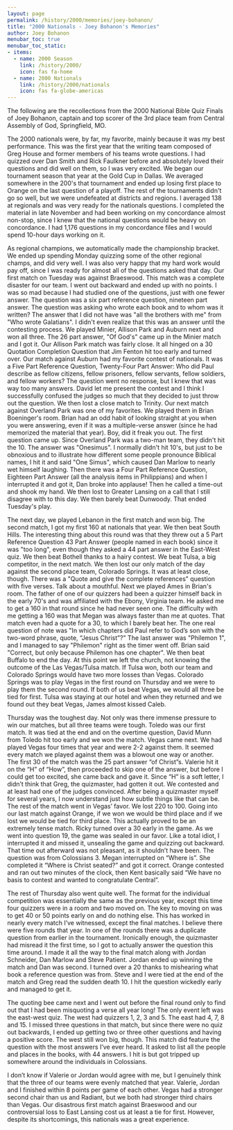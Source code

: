 ```yaml
---
layout: page
permalink: /history/2000/memories/joey-bohanon/
title: "2000 Nationals - Joey Bohanon's Memories"
author: Joey Bohanon
menubar_toc: true
menubar_toc_static:
- items:
  - name: 2000 Season
    link: /history/2000/
    icon: fas fa-home
  - name: 2000 Nationals
    link: /history/2000/nationals
    icon: fas fa-globe-americas
---
```


The following are the recollections from the 2000 National Bible Quiz Finals of Joey Bohanon, captain and top scorer of the 3rd place team from Central Assembly of God, Springfield, MO.

The 2000 nationals were, by far, my favorite, mainly because it was my best performance. This was the first year that the writing team composed of Greg House and former members of his teams wrote questions. I had quizzed over Dan Smith and Rick Faulkner before and absolutely loved their questions and did well on them, so I was very excited. We began our tournament season that year at the Gold Cup in Dallas. We averaged somewhere in the 200's that tournament and ended up losing first place to Orange on the last question of a playoff. The rest of the tournaments didn't go so well, but we were undefeated at districts and regions. I averaged 138 at regionals and was very ready for the nationals questions. I completed the material in late November and had been working on my concordance almost non-stop, since I knew that the national questions would be heavy on concordance. I had 1,176 questions in my concordance files and I would spend 10-hour days working on it.

As regional champions, we automatically made the championship bracket. We ended up spending Monday quizzing some of the other regional champs, and did very well. I was also very happy that my hard work would pay off, since I was ready for almost all of the questions asked that day. Our first match on Tuesday was against Braeswood. This match was a complete disaster for our team. I went out backward and ended up with no points. I was so mad because I had studied one of the questions, just with one fewer answer. The question was a six part reference question, nineteen part answer. The question was asking who wrote each book and to whom was it written? The answer that I did not have was "all the brothers with me" from "Who wrote Galatians". I didn't even realize that this was an answer until the contesting process. We played Minier, Allison Park and Auburn next and won all three. The 26 part answer, "Of God's" came up in the Minier match and I got it. Our Allison Park match was fairly close. It all hinged on a 30 Quotation Completion Question that Jim Fenton hit too early and turned over. Our match against Auburn had my favorite contest of nationals. It was a Five Part Reference Question, Twenty-Four Part Answer: Who did Paul describe as fellow citizens, fellow prisoners, fellow servants, fellow soldiers, and fellow workers? The question went no response, but I knew that was way too many answers. David let me present the contest and I think I successfully confused the judges so much that they decided to just throw out the question. We then lost a close match to Trinity. Our next match against Overland Park was one of my favorites. We played them in Brian Boeninger's room. Brian had an odd habit of looking straight at you when you were answering, even if it was a multiple-verse answer (since he had memorized the material that year). Boy, did it freak you out. The first question came up. Since Overland Park was a two-man team, they didn't hit the 10. The answer was "Onesimus". I normally didn't hit 10's, but just to be obnoxious and to illustrate how different some people pronounce Biblical names, I hit it and said "One Simus", which caused Dan Marlow to nearly wet himself laughing. Then there was a Four Part Reference Question, Eighteen Part Answer (all the analysis items in Philippians) and when I interrupted it and got it, Dan broke into applause! Then he called a time-out and shook my hand. We then lost to Greater Lansing on a call that I still disagree with to this day. We then barely beat Dunwoody. That ended Tuesday's play.

The next day, we played Lebanon in the first match and won big. The second match, I got my first 160 at nationals that year. We then beat South Hills. The interesting thing about this round was that they threw out a 5 Part Reference Question 43 Part Answer (people named in each book) since it was "too long", even though they asked a 44 part answer in the East-West quiz. We then beat Bothell thanks to a hairy contest. We beat Tulsa, a big competitor, in the next match. We then lost our only match of the day against the second place team, Colorado Springs. It was at least close, though. There was a "Quote and give the complete references" question with five verses. Talk about a mouthful. Next we played Ames in Brian's room. The father of one of our quizzers had been a quizzer himself back in the early 70's and was affiliated with the Ebony, Virginia team. He asked me to get a 160 in that round since he had never seen one. The difficulty with me getting a 160 was that Megan was always faster than me at quotes. That match even had a quote for a 30, to which I barely beat her. The one real question of note was "In which chapters did Paul refer to God’s son with the two-word phrase, quote, “Jesus Christ”?" The last answer was "Philemon 1", and I managed to say "Philemon" right as the timer went off. Brian said "Correct, but only because Philemon has one chapter". We then beat Buffalo to end the day. At this point we left the church, not knowing the outcome of the Las Vegas/Tulsa match. If Tulsa won, both our team and Colorado Springs would have two more losses than Vegas. Colorado Springs was to play Vegas in the first round on Thursday and we were to play them the second round. If both of us beat Vegas, we would all three be tied for first. Tulsa was staying at our hotel and when they returned and we found out they beat Vegas, James almost kissed Caleb.

Thursday was the toughest day. Not only was there immense pressure to win our matches, but all three teams were tough. Toledo was our first match. It was tied at the end and on the overtime question, David Munn from Toledo hit too early and we won the match. Vegas came next. We had played Vegas four times that year and were 2-2 against them. It seemed every match we played against them was a blowout one way or another. The first 30 of the match was the 25 part answer “of Christ”s. Valerie hit it on the “H” of “How”, then proceeded to skip one of the answer, but before I could get too excited, she came back and gave it. Since “H” is a soft letter, I didn’t think that Greg, the quizmaster, had gotten it out. We contested and at least had one of the judges convinced. After being a quizmaster myself for several years, I now understand just how subtle things like that can be. The rest of the match went in Vegas’ favor. We lost 220 to 100. Going into our last match against Orange, if we won we would be third place and if we lost we would be tied for third place. This actually proved to be an extremely tense match. Ricky turned over a 30 early in the game. As we went into question 19, the game was sealed in our favor. Like a total idiot, I interrupted it and missed it, unsealing the game and quizzing out backward. That time out afterward was not pleasant, as it shouldn’t have been. The question was from Colossians 3. Megan interrupted on “Where is”. She completed it “Where is Christ seated?” and got it correct. Orange contested and ran out two minutes of the clock, then Kent basically said “We have no basis to contest and wanted to congratulate Central”.

The rest of Thursday also went quite well. The format for the individual competition was essentially the same as the previous year, except this time four quizzers were in a room and two moved on. The key to moving on was to get 40 or 50 points early on and do nothing else. This has worked in nearly every match I’ve witnessed, except the final matches. I believe there were five rounds that year. In one of the rounds there was a duplicate question from earlier in the tournament. Ironically enough, the quizmaster had misread it the first time, so I got to actually answer the question this time around. I made it all the way to the final match along with Jordan Schneider, Dan Marlow and Steve Patient. Jordan ended up winning the match and Dan was second. I turned over a 20 thanks to mishearing what book a reference question was from. Steve and I were tied at the end of the match and Greg read the sudden death 10. I hit the question wickedly early and managed to get it.

The quoting bee came next and I went out before the final round only to find out that I had been misquoting a verse all year long! The only event left was the east-west quiz. The west had quizzers 1, 2, 3 and 5. The east had 4, 7, 8 and 15. I missed three questions in that match, but since there were no quiz out backwards, I ended up getting two or three other questions and having a positive score. The west still won big, though. This match did feature the question with the most answers I’ve ever heard. It asked to list all the people and places in the books, with 44 answers. I hit is but got tripped up somewhere around the individuals in Colossians.

I don’t know if Valerie or Jordan would agree with me, but I genuinely think that the three of our teams were evenly matched that year. Valerie, Jordan and I finished within 8 points per game of each other. Vegas had a stronger second chair than us and Radiant, but we both had stronger third chairs than Vegas. Our disastrous first match against Braeswood and our controversial loss to East Lansing cost us at least a tie for first. However, despite its shortcomings, this nationals was a great experience.